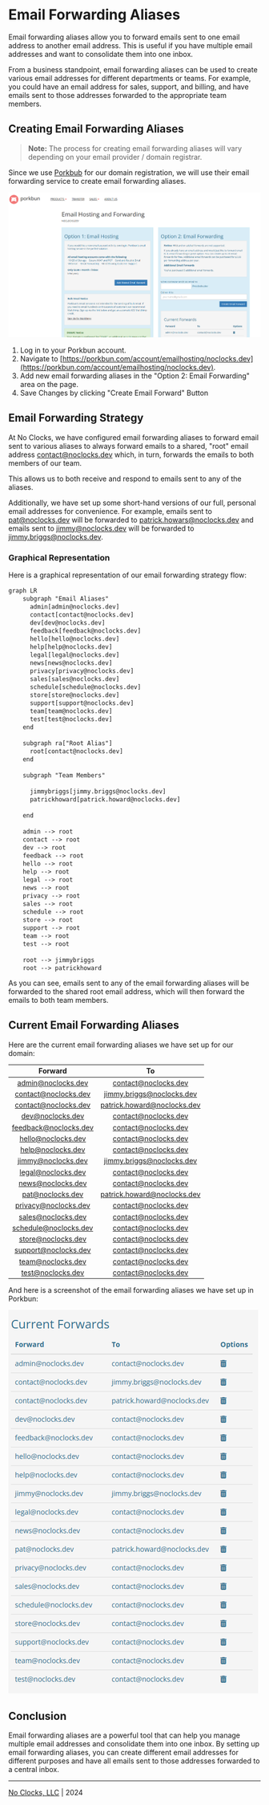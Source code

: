 # Email Forwarding Aliases

Email forwarding aliases allow you to forward emails sent to one email address to another email address. This is useful if you have multiple email addresses and want to consolidate them into one inbox.

From a business standpoint, email forwarding aliases can be used to create various email addresses for different departments or teams. For example, you could have an email address for sales, support, and billing, and have emails sent to those addresses forwarded to the appropriate team members.

## Creating Email Forwarding Aliases

> **Note:** The process for creating email forwarding aliases will vary depending on your email provider / domain registrar.

Since we use [Porkbub](https://porkbun.com) for our domain registration, we will use their email forwarding service to create email forwarding aliases.

![porkbun-email-forwarding](./assets/img/porkbun-email-forwarding.png)

1. Log in to your Porkbun account.
2. Navigate to [https://porkbun.com/account/emailhosting/noclocks.dev](https://porkbun.com/account/emailhosting/noclocks.dev).
3. Add new email forwarding aliases in the "Option 2: Email Forwarding" area on the page.
4. Save Changes by clicking "Create Email Forward" Button

## Email Forwarding Strategy

At No Clocks, we have configured email forwarding aliases to forward email sent to various aliases to always forward emails to a shared, "root" email address [contact@noclocks.dev](mailto:contact@noclocks.dev) which, in turn, forwards the emails to both members of our team.

This allows us to both receive and respond to emails sent to any of the aliases.

Additionally, we have set up some short-hand versions of our full, personal email addresses for convenience. For example, emails sent to [pat@noclocks.dev](mailto:pat@noclocks.dev) will be forwarded to <patrick.howars@noclocks.dev> and emails sent to [jimmy@noclocks.dev](mailto:jimmy@noclocks.dev) will be forwarded to <jimmy.briggs@noclocks.dev>.

### Graphical Representation

Here is a graphical representation of our email forwarding strategy flow:

```mermaid
graph LR
    subgraph "Email Aliases"
      admin[admin@noclocks.dev]
      contact[contact@noclocks.dev]
      dev[dev@noclocks.dev]
      feedback[feedback@noclocks.dev]
      hello[hello@noclocks.dev]
      help[help@noclocks.dev]
      legal[legal@noclocks.dev]
      news[news@noclocks.dev]
      privacy[privacy@noclocks.dev]
      sales[sales@noclocks.dev]
      schedule[schedule@noclocks.dev]
      store[store@noclocks.dev]
      support[support@noclocks.dev]
      team[team@noclocks.dev]
      test[test@noclocks.dev]
    end

    subgraph ra["Root Alias"]
      root[contact@noclocks.dev]
    end

    subgraph "Team Members"

      jimmybriggs[jimmy.briggs@noclocks.dev]
      patrickhoward[patrick.howard@noclocks.dev]

    end

    admin --> root
    contact --> root
    dev --> root
    feedback --> root
    hello --> root
    help --> root
    legal --> root
    news --> root
    privacy --> root
    sales --> root
    schedule --> root
    store --> root
    support --> root
    team --> root
    test --> root

    root --> jimmybriggs
    root --> patrickhoward
```

As you can see, emails sent to any of the email forwarding aliases will be forwarded to the shared root email address, which will then forward the emails to both team members.

## Current Email Forwarding Aliases

Here are the current email forwarding aliases we have set up for our domain:

|        Forward        |             To              |
|:---------------------:|:---------------------------:|
|  admin@noclocks.dev   |    contact@noclocks.dev     |
| contact@noclocks.dev  |  jimmy.briggs@noclocks.dev  |
| contact@noclocks.dev  | patrick.howard@noclocks.dev |
|   dev@noclocks.dev    |    contact@noclocks.dev     |
| feedback@noclocks.dev |    contact@noclocks.dev     |
|  hello@noclocks.dev   |    contact@noclocks.dev     |
|   help@noclocks.dev   |    contact@noclocks.dev     |
|  jimmy@noclocks.dev   |  jimmy.briggs@noclocks.dev  |
|  legal@noclocks.dev   |    contact@noclocks.dev     |
|   news@noclocks.dev   |    contact@noclocks.dev     |
|   pat@noclocks.dev    | patrick.howard@noclocks.dev |
| privacy@noclocks.dev  |    contact@noclocks.dev     |
|  sales@noclocks.dev   |    contact@noclocks.dev     |
| schedule@noclocks.dev |    contact@noclocks.dev     |
|  store@noclocks.dev   |    contact@noclocks.dev     |
| support@noclocks.dev  |    contact@noclocks.dev     |
|   team@noclocks.dev   |    contact@noclocks.dev     |
|   test@noclocks.dev   |    contact@noclocks.dev     |

And here is a screenshot of the email forwarding aliases we have set up in Porkbun:

![noclocks-email-aliases](./assets/img/noclocks-email-aliases.png)

## Conclusion

Email forwarding aliases are a powerful tool that can help you manage multiple email addresses and consolidate them into one inbox. By setting up email forwarding aliases, you can create different email addresses for different purposes and have all emails sent to those addresses forwarded to a central inbox.

***

[No Clocks, LLC](https://github.com/noclocks) | 2024
